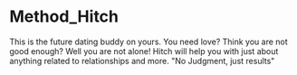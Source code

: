 # Method_Hitch
This is the future dating buddy on yours. You need love? Think you are not good enough? Well you are not alone! Hitch will help you with just about anything related to relationships and more. "No Judgment, just results"
